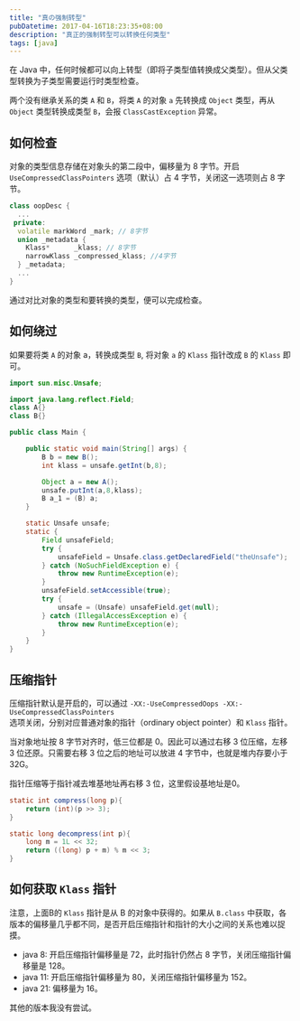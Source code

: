 ```yaml
---
title: "真の强制转型"
pubDatetime: 2017-04-16T18:23:35+08:00
description: "真正的强制转型可以转换任何类型"
tags: [java]
---
```


在 Java 中，任何时候都可以向上转型（即将子类型值转换成父类型）。但从父类型转换为子类型需要运行时类型检查。

两个没有继承关系的类 `A` 和 `B`，将类 `A` 的对象 `a` 先转换成 `Object` 类型，再从 `Object` 类型转换成类型 `B`，会报 `ClassCastException` 异常。

## 如何检查

对象的类型信息存储在对象头的第二段中，偏移量为 8 字节。开启 `UseCompressedClassPointers` 选项（默认）占 4 字节，关闭这一选项则占 8 字节。

```c++
class oopDesc {
  ...
 private:
  volatile markWord _mark; // 8字节
  union _metadata {
    Klass*      _klass; // 8字节
    narrowKlass _compressed_klass; //4字节
  } _metadata;
  ...
}
```

通过对比对象的类型和要转换的类型，便可以完成检查。

## 如何绕过

如果要将类 `A` 的对象 a，转换成类型 `B`, 将对象 `a` 的 `Klass` 指针改成 `B` 的 `Klass` 即可。

```java
import sun.misc.Unsafe;

import java.lang.reflect.Field;
class A{}
class B{}

public class Main {

    public static void main(String[] args) {
        B b = new B();
        int klass = unsafe.getInt(b,8);

        Object a = new A();
        unsafe.putInt(a,8,klass);
        B a_1 = (B) a;
    }

    static Unsafe unsafe;
    static {
        Field unsafeField;
        try {
            unsafeField = Unsafe.class.getDeclaredField("theUnsafe");
        } catch (NoSuchFieldException e) {
            throw new RuntimeException(e);
        }
        unsafeField.setAccessible(true);
        try {
            unsafe = (Unsafe) unsafeField.get(null);
        } catch (IllegalAccessException e) {
            throw new RuntimeException(e);
        }
    }
}
```

## 压缩指针

压缩指针默认是开启的，可以通过 `-XX:-UseCompressedOops -XX:-UseCompressedClassPointers `\
选项关闭，分别对应普通对象的指针（ordinary object pointer）和 `Klass` 指针。

当对象地址按 8 字节对齐时，低三位都是 0。因此可以通过右移 3 位压缩，左移 3 位还原。只需要右移 3 位之后的地址可以放进 4 字节中，也就是堆内存要小于 32G。

指针压缩等于指针减去堆基地址再右移 3 位，这里假设基地址是0。

```java
static int compress(long p){
    return (int)(p >> 3);
}

static long decompress(int p){
    long m = 1L << 32;
    return ((long) p + m) % m << 3;
}
```

## 如何获取 `Klass` 指针

注意，上面B的 `Klass` 指针是从 B 的对象中获得的。如果从 `B.class` 中获取，各版本的偏移量几乎都不同，是否开启压缩指针和指针的大小之间的关系也难以捉摸。

* java 8: 开启压缩指针偏移量是 72，此时指针仍然占 8 字节，关闭压缩指针偏移量是 128。
* java 11: 开启压缩指针偏移量为 80，关闭压缩指针偏移量为 152。
* java 21: 偏移量为 16。

其他的版本我没有尝试。
